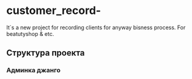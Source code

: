 # customer_record-
It`s a new project for recording clients for anyway bisness process. For beatutyshop &amp; etc.
## Структура проекта 
### Админка джанго 
####